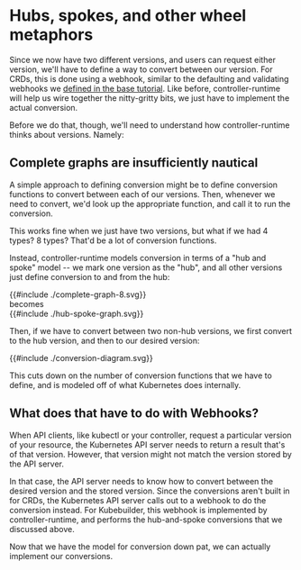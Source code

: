 # Hubs, spokes, and other wheel metaphors

Since we now have two different versions, and users can request either
version, we'll have to define a way to convert between our version. For
CRDs, this is done using a webhook, similar to the defaulting and
validating webhooks we [defined in the base
tutorial](/cronjob-tutorial/webhook-implementation.md).  Like before,
controller-runtime will help us wire together the nitty-gritty bits, we
just have to implement the actual conversion.

Before we do that, though, we'll need to understand how controller-runtime
thinks about versions.  Namely:

## Complete graphs are insufficiently nautical

A simple approach to defining conversion might be to define conversion
functions to convert between each of our versions.  Then, whenever we need
to convert, we'd look up the appropriate function, and call it to run the
conversion.

This works fine when we just have two versions, but what if we had
4 types? 8 types? That'd be a lot of conversion functions.

Instead, controller-runtime models conversion in terms of a "hub and
spoke" model -- we mark one version as the "hub", and all other versions
just define conversion to and from the hub:

<!-- include these inline so we can style an match variables -->
<div class="diagrams">
{{#include ./complete-graph-8.svg}}
<div>becomes</div>
{{#include ./hub-spoke-graph.svg}}
</div>

Then, if we have to convert between two non-hub versions, we first convert
to the hub version, and then to our desired version:

<div class="diagrams">
{{#include ./conversion-diagram.svg}}
</div>

This cuts down on the number of conversion functions that we have to
define, and is modeled off of what Kubernetes does internally.

## What does that have to do with Webhooks?

When API clients, like kubectl or your controller, request a particular
version of your resource, the Kubernetes API server needs to return
a result that's of that version.  However, that version might not match
the version stored by the API server.

In that case, the API server needs to know how to convert between the
desired version and the stored version.  Since the conversions aren't
built in for CRDs, the Kubernetes API server calls out to a webhook to do
the conversion instead.  For Kubebuilder, this webhook is implemented by
controller-runtime, and performs the hub-and-spoke conversions that we
discussed above.

Now that we have the model for conversion down pat, we can actually
implement our conversions.

